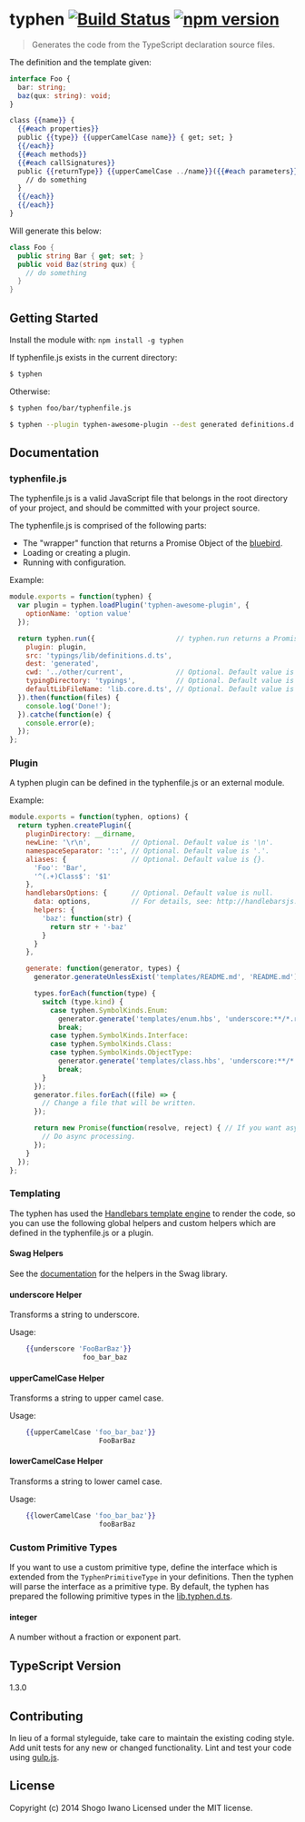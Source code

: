 # typhen [![Build Status](https://secure.travis-ci.org/shiwano/typhen.png?branch=master)](http://travis-ci.org/shiwano/typhen) [![npm version](https://badge.fury.io/js/typhen.svg)](http://badge.fury.io/js/typhen)

> Generates the code from the TypeScript declaration source files.

The definition and the template given:

```ts
interface Foo {
  bar: string;
  baz(qux: string): void;
}
```

```hbs
class {{name}} {
  {{#each properties}}
  public {{type}} {{upperCamelCase name}} { get; set; }
  {{/each}}
  {{#each methods}}
  {{#each callSignatures}}
  public {{returnType}} {{upperCamelCase ../name}}({{#each parameters}}{{type}} {{name}}{{#unless @last}}, {{/unless}}{{/each}}): {
    // do something
  }
  {{/each}}
  {{/each}}
}
```

Will generate this below:

```cs
class Foo {
  public string Bar { get; set; }
  public void Baz(string qux) {
    // do something
  }
}
```

## Getting Started
Install the module with: `npm install -g typhen`

If typhenfile.js exists in the current directory:

```sh
$ typhen
```

Otherwise:

```sh
$ typhen foo/bar/typhenfile.js
```

```sh
$ typhen --plugin typhen-awesome-plugin --dest generated definitions.d.ts
```

## Documentation

### typhenfile.js

The typhenfile.js is a valid JavaScript file that belongs in the root directory of your project, and should be committed with your project source.

The typhenfile.js is comprised of the following parts:

* The "wrapper" function that returns a Promise Object of the [bluebird](https://github.com/petkaantonov/bluebird).
* Loading or creating a plugin.
* Running with configuration.

Example:

```js
module.exports = function(typhen) {
  var plugin = typhen.loadPlugin('typhen-awesome-plugin', {
    optionName: 'option value'
  });

  return typhen.run({                    // typhen.run returns a Promise object of the bluebird.
    plugin: plugin,
    src: 'typings/lib/definitions.d.ts',
    dest: 'generated',
    cwd: '../other/current',             // Optional. Default value is process.cwd().
    typingDirectory: 'typings',          // Optional. Default value is the directory name of the src.
    defaultLibFileName: 'lib.core.d.ts', // Optional. Default value is undefined, then the typhen uses the lib.d.ts.
  }).then(function(files) {
    console.log('Done!');
  }).catche(function(e) {
    console.error(e);
  });
};
```

### Plugin

A typhen plugin can be defined in the typhenfile.js or an external module.

Example:

```js
module.exports = function(typhen, options) {
  return typhen.createPlugin({
    pluginDirectory: __dirname,
    newLine: '\r\n',          // Optional. Default value is '\n'.
    namespaceSeparator: '::', // Optional. Default value is '.'.
    aliases: {                // Optional. Default value is {}.
      'Foo': 'Bar',
      '^(.+)Class$': '$1'
    },
    handlebarsOptions: {      // Optional. Default value is null.
      data: options,          // For details, see: http://handlebarsjs.com/execution.html
      helpers: {
        'baz': function(str) {
          return str + '-baz'
        }
      }
    },

    generate: function(generator, types) {
      generator.generateUnlessExist('templates/README.md', 'README.md');

      types.forEach(function(type) {
        switch (type.kind) {
          case typhen.SymbolKinds.Enum:
            generator.generate('templates/enum.hbs', 'underscore:**/*.rb', type);
            break;
          case typhen.SymbolKinds.Interface:
          case typhen.SymbolKinds.Class:
          case typhen.SymbolKinds.ObjectType:
            generator.generate('templates/class.hbs', 'underscore:**/*.rb', type);
            break;
        }
      });
      generator.files.forEach((file) => {
        // Change a file that will be written.
      });

      return new Promise(function(resolve, reject) { // If you want async processing, return a Promise object.
        // Do async processing.
      });
    }
  });
};
```

### Templating
The typhen has used the [Handlebars template engine](http://handlebarsjs.com/) to render the code, so you can use the following global helpers and custom helpers which are defined in the typhenfile.js or a plugin.

#### Swag Helpers
See the [documentation](http://elving.github.io/swag/) for the helpers in the Swag library.

#### underscore Helper
Transforms a string to underscore.

Usage:
```hbs
    {{underscore 'FooBarBaz'}}
                  foo_bar_baz
```

#### upperCamelCase Helper
Transforms a string to upper camel case.

Usage:
```hbs
    {{upperCamelCase 'foo_bar_baz'}}
                      FooBarBaz
```

#### lowerCamelCase Helper
Transforms a string to lower camel case.

Usage:
```hbs
    {{lowerCamelCase 'foo_bar_baz'}}
                      fooBarBaz
```

### Custom Primitive Types

If you want to use a custom primitive type, define the interface which is extended from the `TyphenPrimitiveType` in your definitions. Then the typhen will parse the interface as a primitive type. By default, the typhen has prepared the following primitive types in the [lib.typhen.d.ts](./lib.typhen.d.ts).

#### integer

A number without a fraction or exponent part.

## TypeScript Version

1.3.0

## Contributing
In lieu of a formal styleguide, take care to maintain the existing coding style. Add unit tests for any new or changed functionality. Lint and test your code using [gulp.js](http://gulpjs.com/).

## License
Copyright (c) 2014 Shogo Iwano
Licensed under the MIT license.
